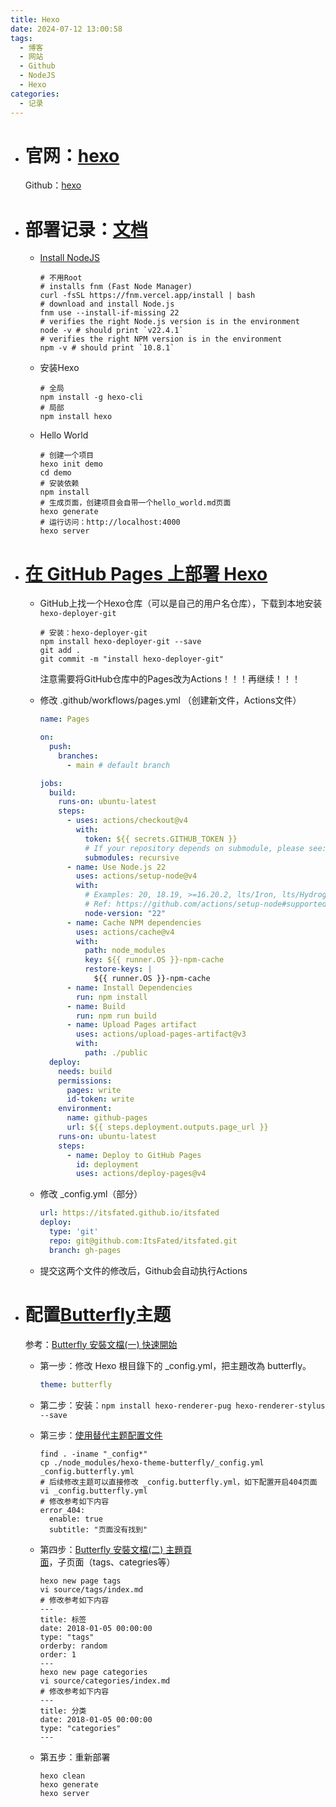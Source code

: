 ```yaml
---
title: Hexo
date: 2024-07-12 13:00:58
tags:
  - 博客
  - 网站
  - Github
  - NodeJS
  - Hexo
categories:
  - 记录
---
```

 
  
- # 官网：[hexo](https://hexo.io/zh-cn/)
  Github：[hexo](https://github.com/hexojs/hexo)  
  
- # 部署记录：[文档](https://hexo.io/zh-cn/docs/)

	- [Install NodeJS](https://nodejs.org/en/download/package-manager)
	    
  
	  ```shell
	  # 不用Root
	  # installs fnm (Fast Node Manager)
	  curl -fsSL https://fnm.vercel.app/install | bash
	  # download and install Node.js
	  fnm use --install-if-missing 22
	  # verifies the right Node.js version is in the environment
	  node -v # should print `v22.4.1`
	  # verifies the right NPM version is in the environment
	  npm -v # should print `10.8.1`
	  ```

	- 安装Hexo
	    
  
	  ```shell
	  # 全局
	  npm install -g hexo-cli
	  # 局部
	  npm install hexo
	  ```

	- Hello World
	    
  
	  ```shell
	  # 创建一个项目
	  hexo init demo
	  cd demo
	  # 安装依赖
	  npm install
	  # 生成页面，创建项目会自带一个hello_world.md页面
	  hexo generate
	  # 运行访问：http://localhost:4000
	  hexo server
	  ```

- # [在 GitHub Pages 上部署 Hexo](https://hexo.io/zh-cn/docs/github-pages)

	- GitHub上找一个Hexo仓库（可以是自己的用户名仓库），下载到本地安装`hexo-deployer-git`
	    
  
	  ```shell
	  # 安装：hexo-deployer-git
	  npm install hexo-deployer-git --save
	  git add .
	  git commit -m "install hexo-deployer-git"
	  ```
	  注意需要将GitHub仓库中的Pages改为Actions！！！再继续！！！  
  
	- 修改 .github/workflows/pages.yml （创建新文件，Actions文件）
	    
  
	  ```yaml
	  name: Pages
	  
	  on:
	    push:
	      branches:
	        - main # default branch
	  
	  jobs:
	    build:
	      runs-on: ubuntu-latest
	      steps:
	        - uses: actions/checkout@v4
	          with:
	            token: ${{ secrets.GITHUB_TOKEN }}
	            # If your repository depends on submodule, please see: https://github.com/actions/checkout
	            submodules: recursive
	        - name: Use Node.js 22
	          uses: actions/setup-node@v4
	          with:
	            # Examples: 20, 18.19, >=16.20.2, lts/Iron, lts/Hydrogen, *, latest, current, node
	            # Ref: https://github.com/actions/setup-node#supported-version-syntax
	            node-version: "22"
	        - name: Cache NPM dependencies
	          uses: actions/cache@v4
	          with:
	            path: node_modules
	            key: ${{ runner.OS }}-npm-cache
	            restore-keys: |
	              ${{ runner.OS }}-npm-cache
	        - name: Install Dependencies
	          run: npm install
	        - name: Build
	          run: npm run build
	        - name: Upload Pages artifact
	          uses: actions/upload-pages-artifact@v3
	          with:
	            path: ./public
	    deploy:
	      needs: build
	      permissions:
	        pages: write
	        id-token: write
	      environment:
	        name: github-pages
	        url: ${{ steps.deployment.outputs.page_url }}
	      runs-on: ubuntu-latest
	      steps:
	        - name: Deploy to GitHub Pages
	          id: deployment
	          uses: actions/deploy-pages@v4
	  ```

	- 修改 _config.yml（部分）
	    
  
	  ```yaml
	  url: https://itsfated.github.io/itsfated
	  deploy:
	    type: 'git'
	    repo: git@github.com:ItsFated/itsfated.git
	    branch: gh-pages
	  ```

	- 提交这两个文件的修改后，Github会自动执行Actions

- # 配置[Butterfly](https://github.com/jerryc127/hexo-theme-butterfly)主题
  参考：[Butterfly 安裝文檔(一) 快速開始](https://butterfly.js.org/posts/21cfbf15/)  
  
	- 第一步：修改 Hexo 根目錄下的 _config.yml，把主題改為 butterfly。
	    
  
	  ```yaml
	  theme: butterfly
	  ```

	- 第二步：安装：`npm install hexo-renderer-pug hexo-renderer-stylus --save`

	- 第三步：[使用替代主题配置文件](https://hexo.io/zh-cn/docs/configuration#%E4%BD%BF%E7%94%A8%E4%BB%A3%E6%9B%BF%E4%B8%BB%E9%A2%98%E9%85%8D%E7%BD%AE%E6%96%87%E4%BB%B6)
	    
  
	  ```shell
	  find . -iname "_config*"
	  cp ./node_modules/hexo-theme-butterfly/_config.yml _config.butterfly.yml
	  # 后续修改主题可以直接修改 _config.butterfly.yml，如下配置开启404页面
	  vi _config.butterfly.yml
	  # 修改参考如下内容
	  error_404:
	    enable: true
	    subtitle: "页面没有找到"
	  ```

	- 第四步：[Butterfly 安裝文檔(二) 主題頁面](https://butterfly.js.org/posts/dc584b87/#Page-Front-matter)，子页面（tags、categries等）
	    
  
	  ```shell
	  hexo new page tags
	  vi source/tags/index.md
	  # 修改参考如下内容
	  ---
	  title: 标签
	  date: 2018-01-05 00:00:00
	  type: "tags"
	  orderby: random
	  order: 1
	  ---
	  hexo new page categories
	  vi source/categories/index.md
	  # 修改参考如下内容
	  ---
	  title: 分类
	  date: 2018-01-05 00:00:00
	  type: "categories"
	  ---
	  ```

	- 第五步：重新部署
	    
  
	  ```shell
	  hexo clean
	  hexo generate
	  hexo server
	  ```
 
